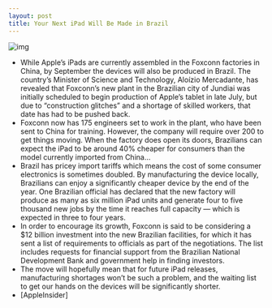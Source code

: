 ```yaml
---
layout: post
title: Your Next iPad Will Be Made in Brazil
---
```

![img](http://media.idownloadblog.com/wp-content/uploads/2010/09/foxconn.jpg)
* While Apple’s iPads are currently assembled in the Foxconn factories in China, by September the devices will also be produced in Brazil. The country’s Minister of Science and Technology, Aloízio Mercadante, has revealed that Foxconn’s new plant in the Brazilian city of Jundiai was initially scheduled to begin production of Apple’s tablet in late July, but due to “construction glitches” and a shortage of skilled workers, that date has had to be pushed back.
* Foxconn now has 175 engineers set to work in the plant, who have been sent to China for training. However, the company will require over 200 to get things moving. When the factory does open its doors, Brazilians can expect the iPad to be around 40% cheaper for consumers than the model currently imported from China…
* Brazil has pricey import tariffs which means the cost of some consumer electronics is sometimes doubled. By manufacturing the device locally, Brazilians can enjoy a significantly cheaper device by the end of the year. One Brazilian official has declared that the new factory will produce as many as six million iPad units and generate four to five thousand new jobs by the time it reaches full capacity — which is expected in three to four years.
* In order to encourage its growth, Foxconn is said to be considering a $12 billion investment into the new Brazilian facilities, for which it has sent a list of requirements to officials as part of the negotiations. The list includes requests for financial support from the Brazilian National Development Bank and government help in finding investors.
* The move will hopefully mean that for future iPad releases, manufacturing shortages won’t be such a problem, and the waiting list to get our hands on the devices will be significantly shorter.
* [AppleInsider]

